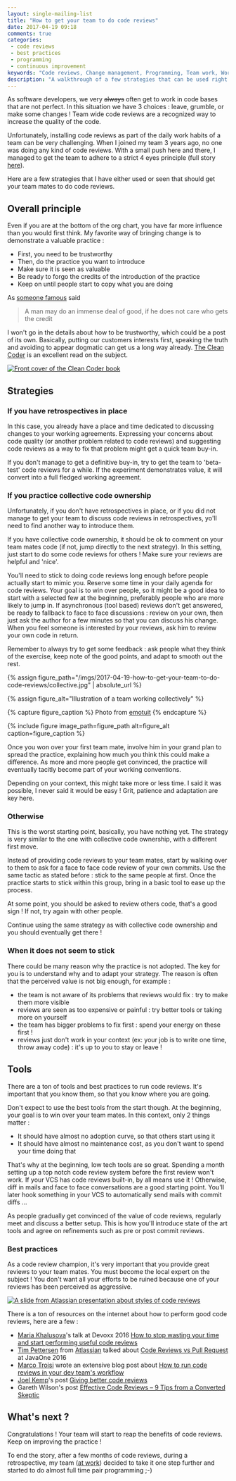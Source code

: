 ```yaml
---
layout: single-mailing-list
title: "How to get your team to do code reviews"
date: 2017-04-19 09:18
comments: true
categories:
 - code reviews
 - best practices
 - programming
 - continuous improvement
keywords: "Code reviews, Change management, Programming, Team work, Working agreements, Continuous Improvement"
description: "A walkthrough of a few strategies that can be used right now to get your team to do regular code reviews"
---
```

As software developers, we very ~~always~~ often get to work in code bases that are not perfect. In this situation we have 3 choices : leave, grumble, or make some changes ! Team wide code reviews are a recognized way to increase the quality of the code.

Unfortunately, installing code reviews as part of the daily work habits of a team can be very challenging. When I joined my team 3 years ago, no one was doing any kind of code reviews. With a small push here and there, I managed to get the team to adhere to a strict 4 eyes principle (full story [here](/from-zero-to-pair-programming-hero/)).

Here are a few strategies that I have either used or seen that should get your team mates to do code reviews.

## Overall principle

Even if you are at the bottom of the org chart, you have far more influence than you would first think. My favorite way of bringing change is to demonstrate a valuable practice :

* First, you need to be trustworthy
* Then, do the practice you want to introduce
* Make sure it is seen as valuable
* Be ready to forgo the credits of the introduction of the practice
* Keep on until people start to copy what you are doing

As [someone famous](http://quoteinvestigator.com/2010/12/21/doing-good-selfless/) said
> A man may do an immense deal of good, if he does not care who gets the credit

I won't go in the details about how to be trustworthy, which could be a post of its own. Basically, putting our customers interests first, speaking the truth and avoiding to appear dogmatic can get us a long way already. [The Clean Coder](https://www.amazon.fr/dp/B0050JLC9Y/ref=dp-kindle-redirect?_encoding=UTF8&btkr=1) is an excellent read on the subject.

[![Front cover of the Clean Coder book]({{site.url}}{{site.baseurl}}/imgs/2017-04-19-how-to-get-your-team-to-do-code-reviews/clean-coder.jpg)](https://www.amazon.fr/dp/B0050JLC9Y/ref=dp-kindle-redirect?_encoding=UTF8&btkr=1)

## Strategies

### If you have retrospectives in place

In this case, you already have a place and time dedicated to discussing changes to your working agreements. Expressing your concerns about code quality (or another problem related to code reviews) and suggesting code reviews as a way to fix that problem might get a quick team buy-in.

If you don't manage to get a definitive buy-in, try to get the team to 'beta-test' code reviews for a while. If the experiment demonstrates value, it will convert into a full fledged working agreement.

### If you practice collective code ownership

Unfortunately, if you don't have retrospectives in place, or if you did not manage to get your team to discuss code reviews in retrospectives, yo'll need to find another way to introduce them.

If you have collective code ownership, it should be ok to comment on your team mates code (if not, jump directly to the next strategy). In this setting, just start to do some code reviews for others ! Make sure your reviews are helpful and 'nice'.

You'll need to stick to doing code reviews long enough before people actually start to mimic you. Reserve some time in your daily agenda for code reviews. Your goal is to win over people, so it might be a good idea to start with a selected few at the beginning, preferably people who are more likely to jump in. If asynchronous (tool based) reviews don't get answered, be ready to fallback to face to face discussions : review on your own, then just ask the author for a few minutes so that you can discuss his change. When you feel someone is interested by your reviews, ask him to review your own code in return.

Remember to always try to get some feedback : ask people what they think of the exercise, keep note of the good points, and adapt to smooth out the rest.

{% assign figure_path="/imgs/2017-04-19-how-to-get-your-team-to-do-code-reviews/collective.jpg" | absolute_url %}

{% assign figure_alt="Illustration of a team working collectively" %}

{% capture figure_caption %}
Photo from [emotuit](https://www.emotuit.com/blog)
{% endcapture %}

{% include figure image_path=figure_path alt=figure_alt caption=figure_caption %}

Once you won over your first team mate, involve him in your grand plan to spread the practice, explaining how much you think this could make a difference. As more and more people get convinced, the practice will eventually tacitly become part of your working conventions.

Depending on your context, this might take more or less time. I said it was possible, I never said it would be easy ! Grit, patience and adaptation are key here.

### Otherwise

This is the worst starting point, basically, you have nothing yet. The strategy is very similar to the one with collective code ownership, with a different first move.

Instead of providing code reviews to your team mates, start by walking over to them to ask for a face to face code review of your own commits. Use the same tactic as stated before : stick to the same people at first. Once the practice starts to stick within this group, bring in a basic tool to ease up the process.

At some point, you should be asked to review others code, that's a good sign ! If not, try again with other people.

Continue using the same strategy as with collective code ownership and you should eventually get there !

### When it does not seem to stick

There could be many reason why the practice is not adopted. The key for you is to understand why and to adapt your strategy. The reason is often that the perceived value is not big enough, for example :

* the team is not aware of its problems that reviews would fix : try to make them more visible
* reviews are seen as too expensive or painful : try better tools or taking more on yourself
* the team has bigger problems to fix first : spend your energy on these first !
* reviews just don't work in your context (ex: your job is to write one time, throw away code) : it's up to you to stay or leave !

## Tools

There are a ton of tools and best practices to run code reviews. It's important that you know them, so that you know where you are going.

Don't expect to use the best tools from the start though. At the beginning, your goal is to win over your team mates. In this context, only 2 things matter :

* It should have almost no adoption curve, so that others start using it
* It should have almost no maintenance cost, as you don't want to spend your time doing that

That's why at the beginning, low tech tools are so great. Spending a month setting up a top notch code review system before the first review won't work. If your VCS has code reviews built-in, by all means use it ! Otherwise, diff in mails and face to face conversations are a good starting point. You'll later hook something in your VCS to automatically send mails with commit diffs ...

As people gradually get convinced of the value of code reviews, regularly meet and discuss a better setup. This is how you'll introduce state of the art tools and agree on refinements such as pre or post commit reviews.

### Best practices

As a code review champion, it's very important that you provide great reviews to your team mates. You must become the local expert on the subject ! You don't want all your efforts to be ruined because one of your reviews has been perceived as aggressive.

[![A slide from Atlassian presentation about styles of code reviews]({{site.url}}{{site.baseurl}}/imgs/2017-04-19-how-to-get-your-team-to-do-code-reviews/atlassian.jpg)](https://static.rainfocus.com/oracle/oow16/sess/1473264722807001CoS2/ppt/code-reviews-vs-pull-requests.pdf)


There is a ton of resources on the internet about how to perform good code reviews, here are a few :

* [Maria Khalusova](https://twitter.com/mariakhalusova)'s talk at Devoxx 2016 [How to stop wasting your time and start performing useful code reviews](https://www.youtube.com/watch?v=-tcy4z0hszg)
* [Tim Pettersen](https://medium.com/@kannonboy/) from [Atlassian](https://www.atlassian.com) talked about [Code Reviews vs Pull Request](https://static.rainfocus.com/oracle/oow16/sess/1473264722807001CoS2/ppt/code-reviews-vs-pull-requests.pdf) at JavaOne 2016
* [Marco Troisi](http://marcotroisi.com/) wrote an extensive blog post about [How to run code reviews in your dev team's workflow](http://marcotroisi.com/how-run-code-reviews-in-your-workflow/)
* [Joel Kemp](https://medium.com/@mrjoelkemp)'s post [Giving better code reviews](https://medium.com/@mrjoelkemp/giving-better-code-reviews-16109e0fdd36)
* Gareth Wilson's post [Effective Code Reviews – 9 Tips from a Converted Skeptic](https://blog.fogcreek.com/effective-code-reviews-9-tips-from-a-converted-skeptic/)

## What's next ?

Congratulations ! Your team will start to reap the benefits of code reviews. Keep on improving the practice !

To end the story, after a few months of code reviews, during a retrospective, my team ([at work](http://www.murex.com/)) decided to take it one step further and started to do almost full time pair programming ;-)
